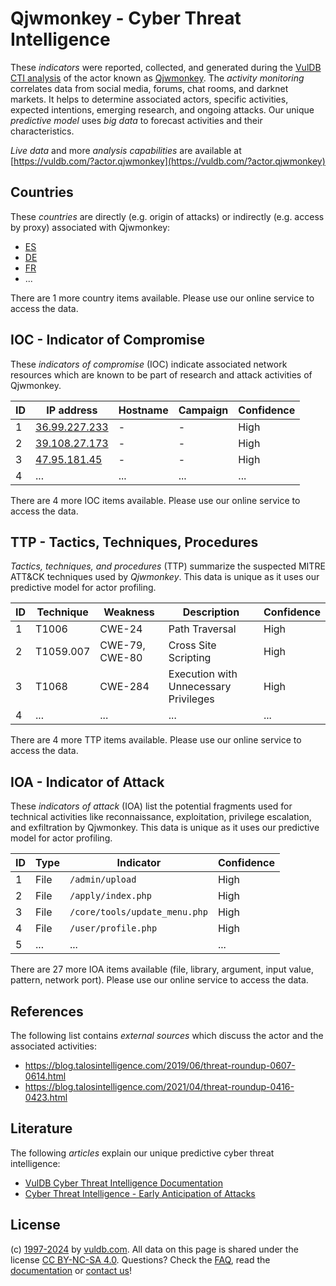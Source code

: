 # Qjwmonkey - Cyber Threat Intelligence

These _indicators_ were reported, collected, and generated during the [VulDB CTI analysis](https://vuldb.com/?kb.cti) of the actor known as [Qjwmonkey](https://vuldb.com/?actor.qjwmonkey). The _activity monitoring_ correlates data from social media, forums, chat rooms, and darknet markets. It helps to determine associated actors, specific activities, expected intentions, emerging research, and ongoing attacks. Our unique _predictive model_ uses _big data_ to forecast activities and their characteristics.

_Live data_ and more _analysis capabilities_ are available at [https://vuldb.com/?actor.qjwmonkey](https://vuldb.com/?actor.qjwmonkey)

## Countries

These _countries_ are directly (e.g. origin of attacks) or indirectly (e.g. access by proxy) associated with Qjwmonkey:

* [ES](https://vuldb.com/?country.es)
* [DE](https://vuldb.com/?country.de)
* [FR](https://vuldb.com/?country.fr)
* ...

There are 1 more country items available. Please use our online service to access the data.

## IOC - Indicator of Compromise

These _indicators of compromise_ (IOC) indicate associated network resources which are known to be part of research and attack activities of Qjwmonkey.

ID | IP address | Hostname | Campaign | Confidence
-- | ---------- | -------- | -------- | ----------
1 | [36.99.227.233](https://vuldb.com/?ip.36.99.227.233) | - | - | High
2 | [39.108.27.173](https://vuldb.com/?ip.39.108.27.173) | - | - | High
3 | [47.95.181.45](https://vuldb.com/?ip.47.95.181.45) | - | - | High
4 | ... | ... | ... | ...

There are 4 more IOC items available. Please use our online service to access the data.

## TTP - Tactics, Techniques, Procedures

_Tactics, techniques, and procedures_ (TTP) summarize the suspected MITRE ATT&CK techniques used by _Qjwmonkey_. This data is unique as it uses our predictive model for actor profiling.

ID | Technique | Weakness | Description | Confidence
-- | --------- | -------- | ----------- | ----------
1 | T1006 | CWE-24 | Path Traversal | High
2 | T1059.007 | CWE-79, CWE-80 | Cross Site Scripting | High
3 | T1068 | CWE-284 | Execution with Unnecessary Privileges | High
4 | ... | ... | ... | ...

There are 4 more TTP items available. Please use our online service to access the data.

## IOA - Indicator of Attack

These _indicators of attack_ (IOA) list the potential fragments used for technical activities like reconnaissance, exploitation, privilege escalation, and exfiltration by Qjwmonkey. This data is unique as it uses our predictive model for actor profiling.

ID | Type | Indicator | Confidence
-- | ---- | --------- | ----------
1 | File | `/admin/upload` | High
2 | File | `/apply/index.php` | High
3 | File | `/core/tools/update_menu.php` | High
4 | File | `/user/profile.php` | High
5 | ... | ... | ...

There are 27 more IOA items available (file, library, argument, input value, pattern, network port). Please use our online service to access the data.

## References

The following list contains _external sources_ which discuss the actor and the associated activities:

* https://blog.talosintelligence.com/2019/06/threat-roundup-0607-0614.html
* https://blog.talosintelligence.com/2021/04/threat-roundup-0416-0423.html

## Literature

The following _articles_ explain our unique predictive cyber threat intelligence:

* [VulDB Cyber Threat Intelligence Documentation](https://vuldb.com/?kb.cti)
* [Cyber Threat Intelligence - Early Anticipation of Attacks](https://www.scip.ch/en/?labs.20201022)

## License

(c) [1997-2024](https://vuldb.com/?kb.changelog) by [vuldb.com](https://vuldb.com/?kb.about). All data on this page is shared under the license [CC BY-NC-SA 4.0](https://creativecommons.org/licenses/by-nc-sa/4.0/). Questions? Check the [FAQ](https://vuldb.com/?kb.faq), read the [documentation](https://vuldb.com/?kb) or [contact us](https://vuldb.com/?contact)!
